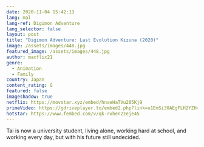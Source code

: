 ```yaml
---
date: 2020-11-04 15:42:13
lang: mal
lang-ref: Digimon Adventure
lang_selector: false
layout: post
title: "Digimon Adventure: Last Evolution Kizuna (2020)"
image: /assets/images/448.jpg
featured_image: /assets/images/448.jpg
author: maxflix21
genre:
  - Animation
  - Family
country: Japan
content_rating: G
featured: false
imageshadow: true
netflix: https://movstar.xyz/embed/hnaeHaTVu205Kj9
primeVideo: https://gdriveplayer.to/embed2.php?link=u1EmSi30AEgFLH2YZH48eAsAg0AsKp0APS1KG%252FI8QlqdKirl8GkN0mfG176MPFhC25Rf1BcONAhF0%252FR2ZFG4JoguVTn0TvIh5wBLjAegq0QrTx3dbjKTuvFVpvr29vR5rlo9bFKEv7IC22LGaAnl7ObNe9lwRQRELSSOYse1h05xcJ2TV1shf07hR8QoS9voY%253D
hotstar: https://www.fembed.com/v/qk-rxhen2zeje45
---
```

Tai is now a university student, living alone, working hard at school, and working every day, but with his future still undecided.